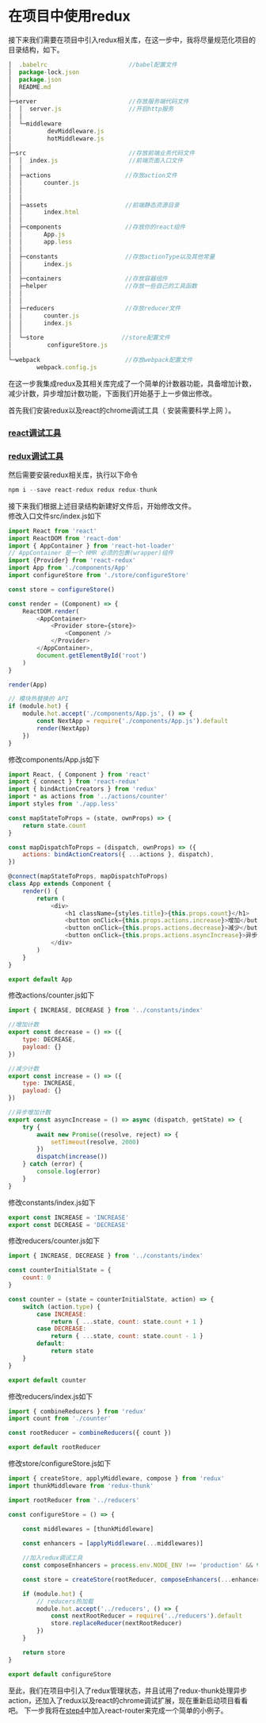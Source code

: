 # 在项目中使用redux
接下来我们需要在项目中引入redux相关库，在这一步中，我将尽量规范化项目的目录结构，如下。
```js
│  .babelrc                       //babel配置文件
│  package-lock.json
│  package.json
│  README.md
│
├─server                          //存放服务端代码文件
│  │  server.js                   //开启http服务
│  │
│  └─middleware
│          devMiddleware.js       
│          hotMiddleware.js
│
├─src                             //存放前端业务代码文件
│  │  index.js                    //前端页面入口文件
│  │
│  ├─actions                     //存放action文件
│  │      counter.js
│  │
│  │
│  ├─assets                      //前端静态资源目录
│  │      index.html
│  │
│  ├─components                  //存放你的react组件
│  │      App.js
│  │      app.less
│  │
│  ├─constants                   //存放actionType以及其他常量
│  │      index.js
│  │
│  ├─containers                  //存放容器组件
│  ├─helper                      //存放一些自己的工具函数
│  │
│  │
│  ├─reducers                    //存放reducer文件
│  │      counter.js
│  │      index.js
│  │
│  └─store                      //store配置文件
│          configureStore.js
│
└─webpack                        //存放webpack配置文件
        webpack.config.js
```
在这一步我集成redux及其相关库完成了一个简单的计数器功能，具备增加计数，减少计数，异步增加计数功能，下面我们开始基于上一步做出修改。

首先我们安装redux以及react的chrome调试工具（ 安装需要科学上网 ）。  
### [react调试工具](https://chrome.google.com/webstore/detail/react-developer-tools/fmkadmapgofadopljbjfkapdkoienihi?hl=zh-CN)
### [redux调试工具](https://chrome.google.com/webstore/detail/redux-devtools/lmhkpmbekcpmknklioeibfkpmmfibljd?hl=zh-CN)

然后需要安装redux相关库，执行以下命令  
```js
npm i --save react-redux redux redux-thunk
```
接下来我们根据上述目录结构新建好文件后，开始修改文件。  
修改入口文件src/index.js如下  
```js
import React from 'react'
import ReactDOM from 'react-dom'
import { AppContainer } from 'react-hot-loader'
// AppContainer 是一个 HMR 必须的包裹(wrapper)组件
import {Provider} from 'react-redux'
import App from './components/App'
import configureStore from './store/configureStore'

const store = configureStore()

const render = (Component) => {
    ReactDOM.render(
        <AppContainer>
            <Provider store={store}>
                <Component />
            </Provider>
        </AppContainer>,
        document.getElementById('root')
    )
}

render(App)

// 模块热替换的 API
if (module.hot) {
    module.hot.accept('./components/App.js', () => {
        const NextApp = require('./components/App.js').default
        render(NextApp)
    })
}
```
修改components/App.js如下
```js
import React, { Component } from 'react'
import { connect } from 'react-redux'
import { bindActionCreators } from 'redux'
import * as actions from '../actions/counter'
import styles from './app.less'

const mapStateToProps = (state, ownProps) => {
    return state.count
}

const mapDispatchToProps = (dispatch, ownProps) => ({
    actions: bindActionCreators({ ...actions }, dispatch),
})

@connect(mapStateToProps, mapDispatchToProps)
class App extends Component {
    render() {
        return (
            <div>
                <h1 className={styles.title}>{this.props.count}</h1>
                <button onClick={this.props.actions.increase}>增加</button>
                <button onClick={this.props.actions.decrease}>减少</button>
                <button onClick={this.props.actions.asyncIncrease}>异步增加</button>
            </div>
        )
    }
}

export default App
```
修改actions/counter.js如下
```js
import { INCREASE, DECREASE } from '../constants/index'

//增加计数
export const decrease = () => ({
    type: DECREASE,
    payload: {}
})

//减少计数
export const increase = () => ({
    type: INCREASE,
    payload: {}
})

//异步增加计数
export const asyncIncrease = () => async (dispatch, getState) => {
    try {
        await new Promise((resolve, reject) => {
            setTimeout(resolve, 2000)
        })
        dispatch(increase())
    } catch (error) {
        console.log(error)
    }
}
```
修改constants/index.js如下
```js
export const INCREASE = 'INCREASE'
export const DECREASE = 'DECREASE'
```
修改reducers/counter.js如下
```js
import { INCREASE, DECREASE } from '../constants/index'

const counterInitialState = {
    count: 0
}

const counter = (state = counterInitialState, action) => {
    switch (action.type) {
        case INCREASE:
            return { ...state, count: state.count + 1 }
        case DECREASE:
            return { ...state, count: state.count - 1 }
        default:
            return state
    }
}

export default counter
```
修改reducers/index.js如下
```js
import { combineReducers } from 'redux'
import count from './counter'

const rootReducer = combineReducers({ count })

export default rootReducer
```
修改store/configureStore.js如下
```js
import { createStore, applyMiddleware, compose } from 'redux'
import thunkMiddleware from 'redux-thunk'

import rootReducer from '../reducers'

const configureStore = () => {
    
    const middlewares = [thunkMiddleware]

    const enhancers = [applyMiddleware(...middlewares)]

    //加入redux调试工具
    const composeEnhancers = process.env.NODE_ENV !== 'production' && typeof window === 'object' && window.__REDUX_DEVTOOLS_EXTENSION_COMPOSE__ ? window.__REDUX_DEVTOOLS_EXTENSION_COMPOSE__({}) : compose

    const store = createStore(rootReducer, composeEnhancers(...enhancers))

    if (module.hot) {
        // reducers热加载
        module.hot.accept('../reducers', () => {
            const nextRootReducer = require('../reducers').default
            store.replaceReducer(nextRootReducer)
        })
    }

    return store
}

export default configureStore
```
至此，我们在项目中引入了redux管理状态，并且试用了redux-thunk处理异步action，还加入了redux以及react的chrome调试扩展，现在重新启动项目看看吧。
下一步我将在[step4](https://github.com/sundaypig/build-react-tutorial/tree/master/step4)中加入react-router来完成一个简单的小例子。